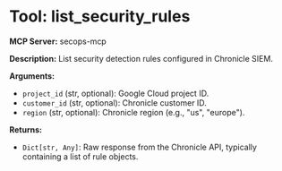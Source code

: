 # Tool: list_security_rules

**MCP Server:** secops-mcp

**Description:** List security detection rules configured in Chronicle SIEM.

**Arguments:**

*   `project_id` (str, optional): Google Cloud project ID.
*   `customer_id` (str, optional): Chronicle customer ID.
*   `region` (str, optional): Chronicle region (e.g., "us", "europe").

**Returns:**

*   `Dict[str, Any]`: Raw response from the Chronicle API, typically containing a list of rule objects.

